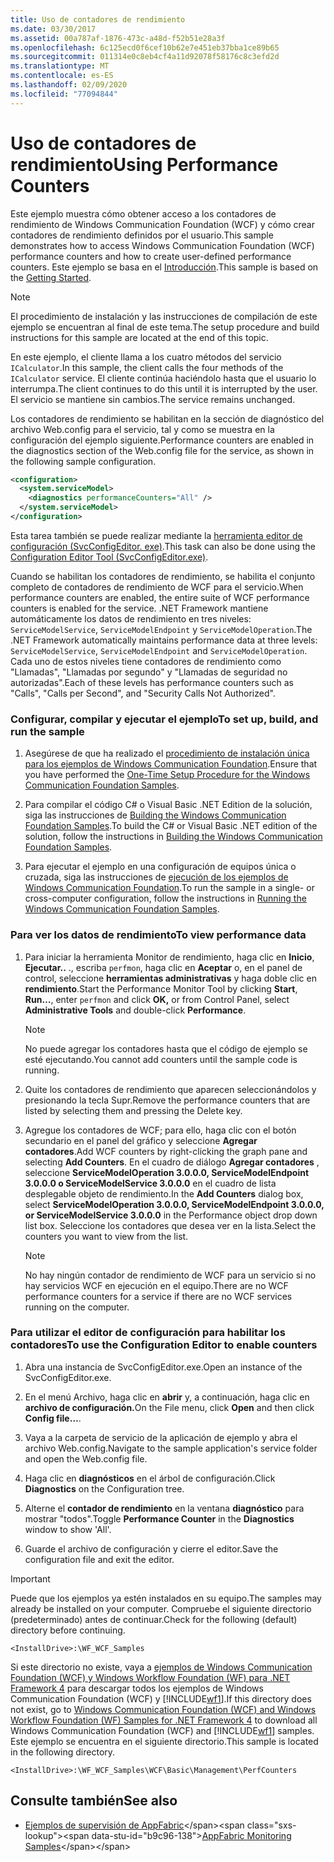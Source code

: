 ```yaml
---
title: Uso de contadores de rendimiento
ms.date: 03/30/2017
ms.assetid: 00a787af-1876-473c-a48d-f52b51e28a3f
ms.openlocfilehash: 6c125ecd0f6cef10b62e7e451eb37bba1ce89b65
ms.sourcegitcommit: 011314e0c8eb4cf4a11d92078f58176c8c3efd2d
ms.translationtype: MT
ms.contentlocale: es-ES
ms.lasthandoff: 02/09/2020
ms.locfileid: "77094844"
---
```

# <a name="using-performance-counters"></a><span data-ttu-id="b9c96-102">Uso de contadores de rendimiento</span><span class="sxs-lookup"><span data-stu-id="b9c96-102">Using Performance Counters</span></span>
<span data-ttu-id="b9c96-103">Este ejemplo muestra cómo obtener acceso a los contadores de rendimiento de Windows Communication Foundation (WCF) y cómo crear contadores de rendimiento definidos por el usuario.</span><span class="sxs-lookup"><span data-stu-id="b9c96-103">This sample demonstrates how to access Windows Communication Foundation (WCF) performance counters and how to create user-defined performance counters.</span></span> <span data-ttu-id="b9c96-104">Este ejemplo se basa en el [Introducción](../../../../docs/framework/wcf/samples/getting-started-sample.md).</span><span class="sxs-lookup"><span data-stu-id="b9c96-104">This sample is based on the [Getting Started](../../../../docs/framework/wcf/samples/getting-started-sample.md).</span></span>  
  
> [!NOTE]
> <span data-ttu-id="b9c96-105">El procedimiento de instalación y las instrucciones de compilación de este ejemplo se encuentran al final de este tema.</span><span class="sxs-lookup"><span data-stu-id="b9c96-105">The setup procedure and build instructions for this sample are located at the end of this topic.</span></span>  
  
 <span data-ttu-id="b9c96-106">En este ejemplo, el cliente llama a los cuatro métodos del servicio `ICalculator`.</span><span class="sxs-lookup"><span data-stu-id="b9c96-106">In this sample, the client calls the four methods of the `ICalculator` service.</span></span> <span data-ttu-id="b9c96-107">El cliente continúa haciéndolo hasta que el usuario lo interrumpa.</span><span class="sxs-lookup"><span data-stu-id="b9c96-107">The client continues to do this until it is interrupted by the user.</span></span> <span data-ttu-id="b9c96-108">El servicio se mantiene sin cambios.</span><span class="sxs-lookup"><span data-stu-id="b9c96-108">The service remains unchanged.</span></span>  
  
 <span data-ttu-id="b9c96-109">Los contadores de rendimiento se habilitan en la sección de diagnóstico del archivo Web.config para el servicio, tal y como se muestra en la configuración del ejemplo siguiente.</span><span class="sxs-lookup"><span data-stu-id="b9c96-109">Performance counters are enabled in the diagnostics section of the Web.config file for the service, as shown in the following sample configuration.</span></span>  
  
```xml  
<configuration>  
  <system.serviceModel>  
    <diagnostics performanceCounters="All" />   
  </system.serviceModel>  
</configuration>  
```  
  
 <span data-ttu-id="b9c96-110">Esta tarea también se puede realizar mediante la [herramienta editor de configuración (SvcConfigEditor. exe)](../../../../docs/framework/wcf/configuration-editor-tool-svcconfigeditor-exe.md).</span><span class="sxs-lookup"><span data-stu-id="b9c96-110">This task can also be done using the [Configuration Editor Tool (SvcConfigEditor.exe)](../../../../docs/framework/wcf/configuration-editor-tool-svcconfigeditor-exe.md).</span></span>  
  
 <span data-ttu-id="b9c96-111">Cuando se habilitan los contadores de rendimiento, se habilita el conjunto completo de contadores de rendimiento de WCF para el servicio.</span><span class="sxs-lookup"><span data-stu-id="b9c96-111">When performance counters are enabled, the entire suite of WCF performance counters is enabled for the service.</span></span> <span data-ttu-id="b9c96-112">.NET Framework mantiene automáticamente los datos de rendimiento en tres niveles: `ServiceModelService`, `ServiceModelEndpoint` y `ServiceModelOperation`.</span><span class="sxs-lookup"><span data-stu-id="b9c96-112">The .NET Framework automatically maintains performance data at three levels: `ServiceModelService`, `ServiceModelEndpoint` and `ServiceModelOperation`.</span></span> <span data-ttu-id="b9c96-113">Cada uno de estos niveles tiene contadores de rendimiento como "Llamadas", "Llamadas por segundo" y "Llamadas de seguridad no autorizadas".</span><span class="sxs-lookup"><span data-stu-id="b9c96-113">Each of these levels has performance counters such as "Calls", "Calls per Second", and "Security Calls Not Authorized".</span></span>  
  
### <a name="to-set-up-build-and-run-the-sample"></a><span data-ttu-id="b9c96-114">Configurar, compilar y ejecutar el ejemplo</span><span class="sxs-lookup"><span data-stu-id="b9c96-114">To set up, build, and run the sample</span></span>  
  
1. <span data-ttu-id="b9c96-115">Asegúrese de que ha realizado el [procedimiento de instalación única para los ejemplos de Windows Communication Foundation](../../../../docs/framework/wcf/samples/one-time-setup-procedure-for-the-wcf-samples.md).</span><span class="sxs-lookup"><span data-stu-id="b9c96-115">Ensure that you have performed the [One-Time Setup Procedure for the Windows Communication Foundation Samples](../../../../docs/framework/wcf/samples/one-time-setup-procedure-for-the-wcf-samples.md).</span></span>  
  
2. <span data-ttu-id="b9c96-116">Para compilar el código C# o Visual Basic .NET Edition de la solución, siga las instrucciones de [Building the Windows Communication Foundation Samples](../../../../docs/framework/wcf/samples/building-the-samples.md).</span><span class="sxs-lookup"><span data-stu-id="b9c96-116">To build the C# or Visual Basic .NET edition of the solution, follow the instructions in [Building the Windows Communication Foundation Samples](../../../../docs/framework/wcf/samples/building-the-samples.md).</span></span>  
  
3. <span data-ttu-id="b9c96-117">Para ejecutar el ejemplo en una configuración de equipos única o cruzada, siga las instrucciones de [ejecución de los ejemplos de Windows Communication Foundation](../../../../docs/framework/wcf/samples/running-the-samples.md).</span><span class="sxs-lookup"><span data-stu-id="b9c96-117">To run the sample in a single- or cross-computer configuration, follow the instructions in [Running the Windows Communication Foundation Samples](../../../../docs/framework/wcf/samples/running-the-samples.md).</span></span>  
  
### <a name="to-view-performance-data"></a><span data-ttu-id="b9c96-118">Para ver los datos de rendimiento</span><span class="sxs-lookup"><span data-stu-id="b9c96-118">To view performance data</span></span>  
  
1. <span data-ttu-id="b9c96-119">Para iniciar la herramienta Monitor de rendimiento, haga clic en **Inicio**, **Ejecutar..** ., escriba `perfmon`, haga clic en **Aceptar** o, en el panel de control, seleccione **herramientas administrativas** y haga doble clic en **rendimiento**.</span><span class="sxs-lookup"><span data-stu-id="b9c96-119">Start the Performance Monitor Tool by clicking **Start**, **Run…**, enter `perfmon` and click **OK,** or from Control Panel, select **Administrative Tools** and double-click **Performance**.</span></span>  
  
    > [!NOTE]
    > <span data-ttu-id="b9c96-120">No puede agregar los contadores hasta que el código de ejemplo se esté ejecutando.</span><span class="sxs-lookup"><span data-stu-id="b9c96-120">You cannot add counters until the sample code is running.</span></span>  
  
2. <span data-ttu-id="b9c96-121">Quite los contadores de rendimiento que aparecen seleccionándolos y presionando la tecla Supr.</span><span class="sxs-lookup"><span data-stu-id="b9c96-121">Remove the performance counters that are listed by selecting them and pressing the Delete key.</span></span>  
  
3. <span data-ttu-id="b9c96-122">Agregue los contadores de WCF; para ello, haga clic con el botón secundario en el panel del gráfico y seleccione **Agregar contadores**.</span><span class="sxs-lookup"><span data-stu-id="b9c96-122">Add WCF counters by right-clicking the graph pane and selecting **Add Counters**.</span></span> <span data-ttu-id="b9c96-123">En el cuadro de diálogo **Agregar contadores** , seleccione **ServiceModelOperation 3.0.0.0, ServiceModelEndpoint 3.0.0.0 o ServiceModelService 3.0.0.0** en el cuadro de lista desplegable objeto de rendimiento.</span><span class="sxs-lookup"><span data-stu-id="b9c96-123">In the **Add Counters** dialog box, select **ServiceModelOperation 3.0.0.0, ServiceModelEndpoint 3.0.0.0, or ServiceModelService 3.0.0.0** in the Performance object drop down list box.</span></span> <span data-ttu-id="b9c96-124">Seleccione los contadores que desea ver en la lista.</span><span class="sxs-lookup"><span data-stu-id="b9c96-124">Select the counters you want to view from the list.</span></span>  
  
    > [!NOTE]
    > <span data-ttu-id="b9c96-125">No hay ningún contador de rendimiento de WCF para un servicio si no hay servicios WCF en ejecución en el equipo.</span><span class="sxs-lookup"><span data-stu-id="b9c96-125">There are no WCF performance counters for a service if there are no WCF services running on the computer.</span></span>  
  
### <a name="to-use-the-configuration-editor-to-enable-counters"></a><span data-ttu-id="b9c96-126">Para utilizar el editor de configuración para habilitar los contadores</span><span class="sxs-lookup"><span data-stu-id="b9c96-126">To use the Configuration Editor to enable counters</span></span>  
  
1. <span data-ttu-id="b9c96-127">Abra una instancia de SvcConfigEditor.exe.</span><span class="sxs-lookup"><span data-stu-id="b9c96-127">Open an instance of the SvcConfigEditor.exe.</span></span>  
  
2. <span data-ttu-id="b9c96-128">En el menú Archivo, haga clic en **abrir** y, a continuación, haga clic en **archivo de configuración.**</span><span class="sxs-lookup"><span data-stu-id="b9c96-128">On the File menu, click **Open** and then click **Config file…**.</span></span>  
  
3. <span data-ttu-id="b9c96-129">Vaya a la carpeta de servicio de la aplicación de ejemplo y abra el archivo Web.config.</span><span class="sxs-lookup"><span data-stu-id="b9c96-129">Navigate to the sample application's service folder and open the Web.config file.</span></span>  
  
4. <span data-ttu-id="b9c96-130">Haga clic en **diagnósticos** en el árbol de configuración.</span><span class="sxs-lookup"><span data-stu-id="b9c96-130">Click **Diagnostics** on the Configuration tree.</span></span>  
  
5. <span data-ttu-id="b9c96-131">Alterne el **contador de rendimiento** en la ventana **diagnóstico** para mostrar "todos".</span><span class="sxs-lookup"><span data-stu-id="b9c96-131">Toggle **Performance Counter** in the **Diagnostics** window to show 'All'.</span></span>  
  
6. <span data-ttu-id="b9c96-132">Guarde el archivo de configuración y cierre el editor.</span><span class="sxs-lookup"><span data-stu-id="b9c96-132">Save the configuration file and exit the editor.</span></span>  
  
> [!IMPORTANT]
> <span data-ttu-id="b9c96-133">Puede que los ejemplos ya estén instalados en su equipo.</span><span class="sxs-lookup"><span data-stu-id="b9c96-133">The samples may already be installed on your computer.</span></span> <span data-ttu-id="b9c96-134">Compruebe el siguiente directorio (predeterminado) antes de continuar.</span><span class="sxs-lookup"><span data-stu-id="b9c96-134">Check for the following (default) directory before continuing.</span></span>  
>   
> `<InstallDrive>:\WF_WCF_Samples`  
>   
> <span data-ttu-id="b9c96-135">Si este directorio no existe, vaya a [ejemplos de Windows Communication Foundation (WCF) y Windows Workflow Foundation (WF) para .NET Framework 4](https://www.microsoft.com/download/details.aspx?id=21459) para descargar todos los ejemplos de Windows Communication Foundation (WCF) y [!INCLUDE[wf1](../../../../includes/wf1-md.md)].</span><span class="sxs-lookup"><span data-stu-id="b9c96-135">If this directory does not exist, go to [Windows Communication Foundation (WCF) and Windows Workflow Foundation (WF) Samples for .NET Framework 4](https://www.microsoft.com/download/details.aspx?id=21459) to download all Windows Communication Foundation (WCF) and [!INCLUDE[wf1](../../../../includes/wf1-md.md)] samples.</span></span> <span data-ttu-id="b9c96-136">Este ejemplo se encuentra en el siguiente directorio.</span><span class="sxs-lookup"><span data-stu-id="b9c96-136">This sample is located in the following directory.</span></span>  
>   
> `<InstallDrive>:\WF_WCF_Samples\WCF\Basic\Management\PerfCounters`  
  
## <a name="see-also"></a><span data-ttu-id="b9c96-137">Consulte también</span><span class="sxs-lookup"><span data-stu-id="b9c96-137">See also</span></span>

- <span data-ttu-id="b9c96-138">[Ejemplos de supervisión de AppFabric](https://docs.microsoft.com/previous-versions/appfabric/ff383407(v=azure.10))</span><span class="sxs-lookup"><span data-stu-id="b9c96-138">[AppFabric Monitoring Samples](https://docs.microsoft.com/previous-versions/appfabric/ff383407(v=azure.10))</span></span>
